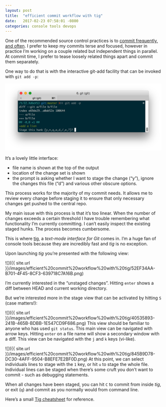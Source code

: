 ```yaml
---
layout: post
title:  "efficient commit workflow with tig"
date:   2017-02-23 07:58:01 -0800
categories: console tools devops
---
```


One of the recommended source control practices is to [commit frequently, and often](http://stackoverflow.com/questions/107264/how-often-to-commit-changes-to-source-control).   I prefer to keep my commits terse and focused, however in practice I’m working on a couple related but independent things in parallel. At commit time, I prefer to tease loosely related things apart and commit them separately. 

One way to do that is with the interactive git-add facility that can be invoked with `git add -p`:

![](efficient%20commit%20workflow%20with%20tig/885D7D62-4C88-470D-9745-DA5202080E5B.png)

It’s a lovely little interface:

* file name is shown at the top of the output
* location of the change set is shown
* the prompt is asking whether I want to stage the change (“y”),  ignore the changes this file (“d”) and various other obscure options.

This process works for the majority of my commit needs. It allows me to review every change before staging it to ensure that only necessary changes get pushed to the central repo.

My main issue with this process is that it’s too linear. When the number of changes exceeds a certain threshold I have trouble remembering what functionality I’m currently committing. I can’t easily inspect the existing staged hunks. The process becomes cumbersome. 

This is where [tig](http://jonas.nitro.dk/tig/), a *text-mode interface for Git* comes in. I’m a huge fan of console tools because they are incredibly fast and *tig* is no exception. 

Upon launching *tig* you’re presented with the following view:

![]({{ site.url }}/images/efficient%20commit%20workflow%20with%20tig/52EF34AA-B701-4F45-8CF3-639718C7A16B.png)

I’m currently interested in the “unstaged changes”. Hitting `enter` shows a diff between HEAD and current working directory. 

But we’re interested more in the stage view that can be activated by hitting `S` (case matters!):


![]({{ site.url }}/images/efficient%20commit%20workflow%20with%20tig/40535893-241B-465B-BDBB-1E547CD9F686.png)
This view should be familiar to anyone who has used `git status`.  This main view can be navigated with arrow keys. Hitting `enter` on a file name  will show a secondary window with a diff. This view can be navigated with the `j` and `k` keys (vi-like).

![]({{ site.url }}/images/efficient%20commit%20workflow%20with%20tig/845B9D78-DC30-4AFF-9504-B8EFE7E2BF0D.png)
At this point, we can select individuals lines to stage with the `1` key, or hit `u` to stage the whole file.  Individual lines can be staged when there’s some cruft you don’t want to commit - such as debugging statements.

When all changes have been staged, you can hit  `C` to commit from inside *tig*, or exit (`q`) and commit as you normally would from command line.

Here’s a small [Tig cheatsheet](http://ricostacruz.com/cheatsheets/tig.html)  for reference.